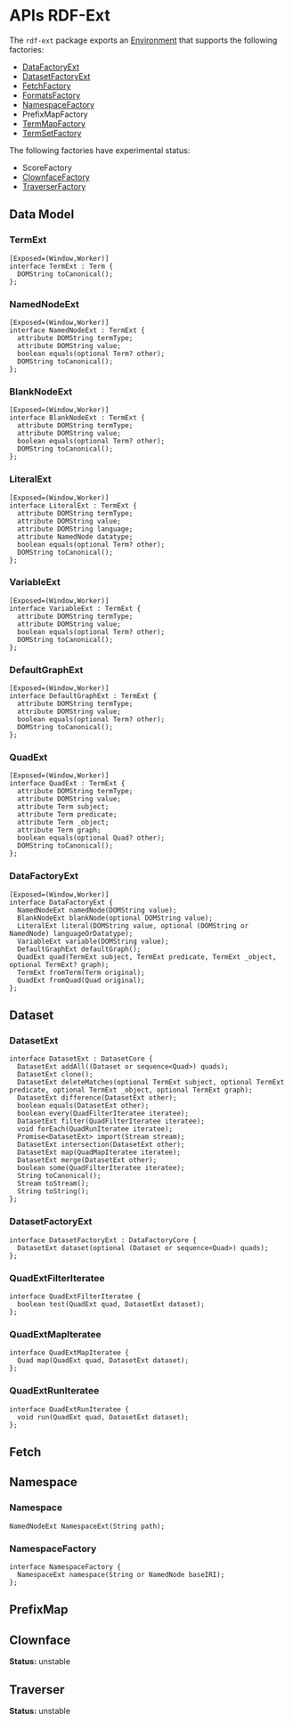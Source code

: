 # APIs RDF-Ext

The `rdf-ext` package exports an [Environment](base.html#environment) that supports the following factories:

- [DataFactoryExt](#datafactoryext)
- [DatasetFactoryExt](#datasetfactoryext)
- [FetchFactory](base.html#fetchfactory)
- [FormatsFactory](base.html#formatsfactory)
- [NamespaceFactory]()
- PrefixMapFactory
- [TermMapFactory](base.html#termmapfactory)
- [TermSetFactory](base.html#termsetfactory)

The following factories have experimental status:

- ScoreFactory
- [ClownfaceFactory]()
- [TraverserFactory](base.html#traverserfactory)

## Data Model

### TermExt

```webidl
[Exposed=(Window,Worker)]
interface TermExt : Term {
  DOMString toCanonical();
};
```

### NamedNodeExt

```webidl
[Exposed=(Window,Worker)]
interface NamedNodeExt : TermExt {
  attribute DOMString termType;
  attribute DOMString value;
  boolean equals(optional Term? other);
  DOMString toCanonical();
};
```

### BlankNodeExt

```webidl
[Exposed=(Window,Worker)]
interface BlankNodeExt : TermExt {
  attribute DOMString termType;
  attribute DOMString value;
  boolean equals(optional Term? other);
  DOMString toCanonical();
};
```

### LiteralExt

```webidl
[Exposed=(Window,Worker)]
interface LiteralExt : TermExt {
  attribute DOMString termType;
  attribute DOMString value;
  attribute DOMString language;
  attribute NamedNode datatype;
  boolean equals(optional Term? other);
  DOMString toCanonical();
};
```

### VariableExt

```webidl
[Exposed=(Window,Worker)]
interface VariableExt : TermExt {
  attribute DOMString termType;
  attribute DOMString value;
  boolean equals(optional Term? other);
  DOMString toCanonical();
};
```

### DefaultGraphExt

```webidl
[Exposed=(Window,Worker)]
interface DefaultGraphExt : TermExt {
  attribute DOMString termType;
  attribute DOMString value;
  boolean equals(optional Term? other);
  DOMString toCanonical();
};
```

### QuadExt

```webidl
[Exposed=(Window,Worker)]
interface QuadExt : TermExt {
  attribute DOMString termType;
  attribute DOMString value;
  attribute Term subject;
  attribute Term predicate;
  attribute Term _object;
  attribute Term graph;
  boolean equals(optional Quad? other);
  DOMString toCanonical();
};
```

### DataFactoryExt

```webidl
[Exposed=(Window,Worker)]
interface DataFactoryExt {
  NamedNodeExt namedNode(DOMString value);
  BlankNodeExt blankNode(optional DOMString value);
  LiteralExt literal(DOMString value, optional (DOMString or NamedNode) languageOrDatatype);
  VariableExt variable(DOMString value);
  DefaultGraphExt defaultGraph();
  QuadExt quad(TermExt subject, TermExt predicate, TermExt _object, optional TermExt? graph);
  TermExt fromTerm(Term original);
  QuadExt fromQuad(Quad original);
};
```

## Dataset

### DatasetExt

```webidl
interface DatasetExt : DatasetCore {
  DatasetExt addAll((Dataset or sequence<Quad>) quads);
  DatasetExt clone();
  DatasetExt deleteMatches(optional TermExt subject, optional TermExt predicate, optional TermExt _object, optional TermExt graph);
  DatasetExt difference(DatasetExt other);
  boolean equals(DatasetExt other);
  boolean every(QuadFilterIteratee iteratee);
  DatasetExt filter(QuadFilterIteratee iteratee);
  void forEach(QuadRunIteratee iteratee);
  Promise<DatasetExt> import(Stream stream);
  DatasetExt intersection(DatasetExt other);
  DatasetExt map(QuadMapIteratee iteratee);
  DatasetExt merge(DatasetExt other);
  boolean some(QuadFilterIteratee iteratee);
  String toCanonical();
  Stream toStream();
  String toString();
};
```

### DatasetFactoryExt

```webidl
interface DatasetFactoryExt : DataFactoryCore {
  DatasetExt dataset(optional (Dataset or sequence<Quad>) quads);
};
```

### QuadExtFilterIteratee

```webidl
interface QuadExtFilterIteratee {
  boolean test(QuadExt quad, DatasetExt dataset);
};
```

### QuadExtMapIteratee

```webidl
interface QuadExtMapIteratee {
  Quad map(QuadExt quad, DatasetExt dataset);
};
```

### QuadExtRunIteratee

```webidl
interface QuadExtRunIteratee {
  void run(QuadExt quad, DatasetExt dataset);
};
```

## Fetch

## Namespace

### Namespace

```webidl
NamedNodeExt NamespaceExt(String path);
```

### NamespaceFactory

```webidl
interface NamespaceFactory {
  NamespaceExt namespace(String or NamedNode baseIRI);
};
```

## PrefixMap

## Clownface

**Status:** unstable

## Traverser

**Status:** unstable
